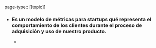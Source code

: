 page-type:: [[topic]]
- ### Es un modelo de métricas para startups qué representa el comportamiento de los clientes durante el proceso de adquisición y uso de nuestro producto.
  - 


